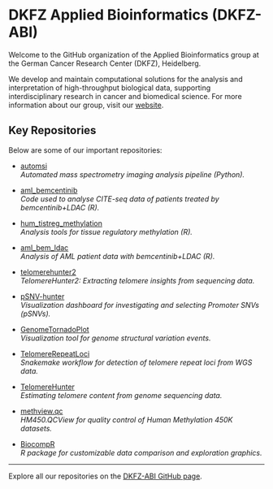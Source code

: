 # DKFZ Applied Bioinformatics (DKFZ-ABI)

Welcome to the GitHub organization of the Applied Bioinformatics group at the German Cancer Research Center (DKFZ), Heidelberg.

We develop and maintain computational solutions for the analysis and interpretation of high-throughput biological data, supporting interdisciplinary research in cancer and biomedical science. For more information about our group, visit our [website](https://www.dkfz.de/en/applied-bioinformatics).

## Key Repositories

Below are some of our important repositories:

- [automsi](https://github.com/DKFZ-ABI/automsi)  
  _Automated mass spectrometry imaging analysis pipeline (Python)._

- [aml_bemcentinib](https://github.com/DKFZ-ABI/aml_bemcentinib)  
  _Code used to analyse CITE-seq data of patients treated by bemcentinib+LDAC (R)._

- [hum_tistreg_methylation](https://github.com/DKFZ-ABI/hum_tistreg_methylation)  
  _Analysis tools for tissue regulatory methylation (R)._

- [aml_bem_ldac](https://github.com/DKFZ-ABI/aml_bem_ldac)  
  _Analysis of AML patient data with bemcentinib+LDAC (R)._

- [telomerehunter2](https://github.com/DKFZ-ABI/telomerehunter2)  
  _TelomereHunter2: Extracting telomere insights from sequencing data._

- [pSNV-hunter](https://github.com/DKFZ-ABI/pSNV-hunter)  
  _Visualization dashboard for investigating and selecting Promoter SNVs (pSNVs)._

- [GenomeTornadoPlot](https://github.com/DKFZ-ABI/GenomeTornadoPlot)  
  _Visualization tool for genome structural variation events._

- [TelomereRepeatLoci](https://github.com/DKFZ-ABI/TelomereRepeatLoci)  
  _Snakemake workflow for detection of telomere repeat loci from WGS data._

- [TelomereHunter](https://github.com/DKFZ-ABI/TelomereHunter)  
  _Estimating telomere content from genome sequencing data._

- [methview.qc](https://github.com/DKFZ-ABI/methview.qc)  
  _HM450.QCView for quality control of Human Methylation 450K datasets._

- [BiocompR](https://github.com/DKFZ-ABI/BiocompR)  
  _R package for customizable data comparison and exploration graphics._

---

Explore all our repositories on the [DKFZ-ABI GitHub page](https://github.com/DKFZ-ABI).
